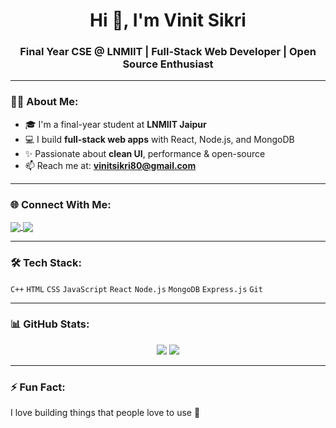 <h1 align="center">Hi 👋, I'm Vinit Sikri</h1>
<h3 align="center">Final Year CSE @ LNMIIT | Full-Stack Web Developer | Open Source Enthusiast</h3>

---

### 🧑‍💻 About Me:
- 🎓 I'm a final-year student at **LNMIIT Jaipur**
- 💻 I build **full-stack web apps** with React, Node.js, and MongoDB
- ✨ Passionate about **clean UI**, performance & open-source
- 📫 Reach me at: **vinitsikri80@gmail.com**

---

### 🌐 Connect With Me:
<p align="left">
  <a href="https://www.linkedin.com/in/vinit-sikri-46a997252/" target="_blank">
    <img align="center" src="https://img.shields.io/badge/LinkedIn-blue?style=flat&logo=linkedin&logoColor=white" />
  </a>
  <a href="mailto:vinitsikri80@gmail.com">
    <img align="center" src="https://img.shields.io/badge/Gmail-red?style=flat&logo=gmail&logoColor=white" />
  </a>
</p>

---

### 🛠️ Tech Stack:
`C++` `HTML` `CSS` `JavaScript` `React` `Node.js` `MongoDB` `Express.js` `Git` 

---

### 📊 GitHub Stats:
<p align="center">
  <img src="https://github-readme-stats.vercel.app/api?username=vinitsikri80&show_icons=true&theme=tokyonight" />
  <img src="https://github-readme-stats.vercel.app/api/top-langs/?username=vinitsikri80&layout=compact&theme=tokyonight" />
</p>

---

### ⚡ Fun Fact:
I love building things that people love to use 🚀

